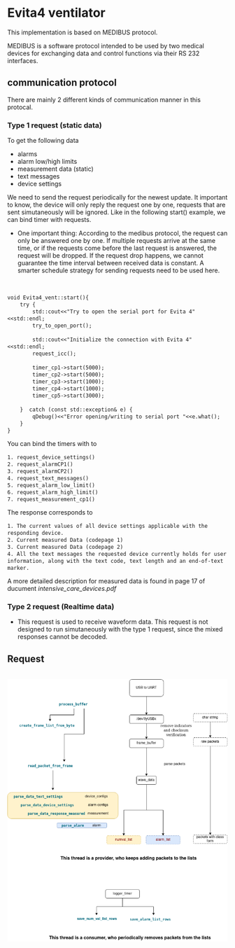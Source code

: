 # Evita4 ventilator

This implementation is based on MEDIBUS protocol.

MEDIBUS is a software protocol intended to be used by
two medical devices for exchanging data and control
functions via their RS 232 interfaces.

## communication protocol

There are mainly 2 different kinds of communication manner in this protocal.

### Type 1 request (static data)

To get the following data
* alarms
* alarm low/high limits
* measurement data (static)
* text messages
* device settings

We need to send the request periodically for the newest update. It important to know, the device will only reply the request one by one, requests that are sent simutaneously will be ignored. Like in the following start() example, we can bind timer with requests.
* One important thing:
    According to the medibus protocol, the request can only be answered one by one. If multiple requests arrive at the same time, or if the requests come before the last request is answered, the request will be dropped. If the request drop happens, we cannot guarantee the time interval between received data is constant. A smarter schedule strategy for sending requests need to be used here.

<br />

    void Evita4_vent::start(){
        try {
            std::cout<<"Try to open the serial port for Evita 4"<<std::endl;
            try_to_open_port();

            std::cout<<"Initialize the connection with Evita 4"<<std::endl;
            request_icc();

            timer_cp1->start(5000);
            timer_cp2->start(5000);
            timer_cp3->start(1000);
            timer_cp4->start(1000);
            timer_cp5->start(3000);

        }  catch (const std::exception& e) {
            qDebug()<<"Error opening/writing to serial port "<<e.what();
        }
    }

You can bind the timers with to 
    
    1. request_device_settings()
    2. request_alarmCP1()
    3. request_alarmCP2()
    4. request_text_messages()
    5. request_alarm_low_limit()
    6. request_alarm_high_limit()
    7. request_measurement_cp1()

The response corresponds to 
    
    1. The current values of all device settings applicable with the responding device.
    2. Current measured Data (codepage 1)
    3. Current measured Data (codepage 2)
    4. All the text messages the requested device currently holds for user information, along with the text code, text length and an end-of-text marker.

A more detailed description for measured data is found in page 17 of ducument *intensive_care_devices.pdf*

### Type 2 request (Realtime data)
* This request is used to receive waveform data. This request is not designed to run simutaneously with the type 1 request, since the mixed responses cannot be decoded.

## Request
<br/>
<img src="./imgs/evita_receive.png">

